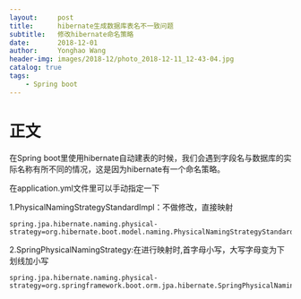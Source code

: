 ```yaml
---
layout:     post
title:      hibernate生成数据库表名不一致问题
subtitle:   修改hibernate命名策略
date:       2018-12-01
author:     Yonghao Wang
header-img: images/2018-12/photo_2018-12-11_12-43-04.jpg
catalog: true
tags:
    - Spring boot
---
```


# 正文

在Spring boot里使用hibernate自动建表的时候，我们会遇到字段名与数据库的实际名称有所不同的情况，这是因为hibernate有一个命名策略。

在application.yml文件里可以手动指定一下


1.PhysicalNamingStrategyStandardImpl：不做修改，直接映射 
```
spring.jpa.hibernate.naming.physical-strategy=org.hibernate.boot.model.naming.PhysicalNamingStrategyStandardImpl

```
2.SpringPhysicalNamingStrategy:在进行映射时,首字母小写，大写字母变为下划线加小写
```
spring.jpa.hibernate.naming.physical-strategy=org.springframework.boot.orm.jpa.hibernate.SpringPhysicalNamingStrategy
```
